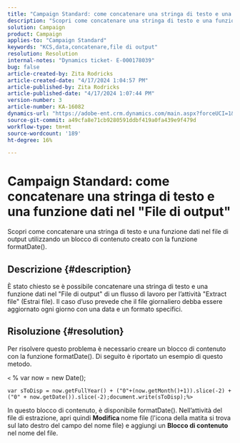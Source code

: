 ```yaml
---
title: "Campaign Standard: come concatenare una stringa di testo e una funzione dati nel \"File di output\""
description: "Scopri come concatenare una stringa di testo e una funzione dati nel file di output"
solution: Campaign
product: Campaign
applies-to: "Campaign Standard"
keywords: "KCS,data,concatenare,file di output"
resolution: Resolution
internal-notes: "Dynamics ticket- E-000178039"
bug: false
article-created-by: Zita Rodricks
article-created-date: "4/17/2024 1:04:57 PM"
article-published-by: Zita Rodricks
article-published-date: "4/17/2024 1:07:44 PM"
version-number: 3
article-number: KA-16082
dynamics-url: "https://adobe-ent.crm.dynamics.com/main.aspx?forceUCI=1&pagetype=entityrecord&etn=knowledgearticle&id=32b2de13-bbfc-ee11-a1ff-6045bd0065b6"
source-git-commit: a49cfa8e71cb9280591ddbf419a0fa439e9f479d
workflow-type: tm+mt
source-wordcount: '189'
ht-degree: 16%

---
```


# Campaign Standard: come concatenare una stringa di testo e una funzione dati nel &quot;File di output&quot;


Scopri come concatenare una stringa di testo e una funzione dati nel file di output utilizzando un blocco di contenuto creato con la funzione formatDate().

## Descrizione {#description}


È stato chiesto se è possibile concatenare una stringa di testo e una funzione dati nel &quot;File di output&quot; di un flusso di lavoro per l’attività &quot;Extract file&quot; (Estrai file). Il caso d’uso prevede che il file giornaliero debba essere aggiornato ogni giorno con una data e un formato specifici.


## Risoluzione {#resolution}


Per risolvere questo problema è necessario creare un blocco di contenuto con la funzione formatDate(). Di seguito è riportato un esempio di questo metodo.

`<` % var now = new Date();


```
var sToDisp = now.getFullYear() + ("0"+(now.getMonth()+1)).slice(-2) + ("0" + now.getDate()).slice(-2);document.write(sToDisp);%>
```


In questo blocco di contenuto, è disponibile formatDate(). Nell’attività del file di estrazione, apri quindi <b>Modifica </b>nome file (l&#39;icona della matita si trova sul lato destro del campo del nome file) e aggiungi un <b>Blocco di contenuto </b>nel nome del file.
